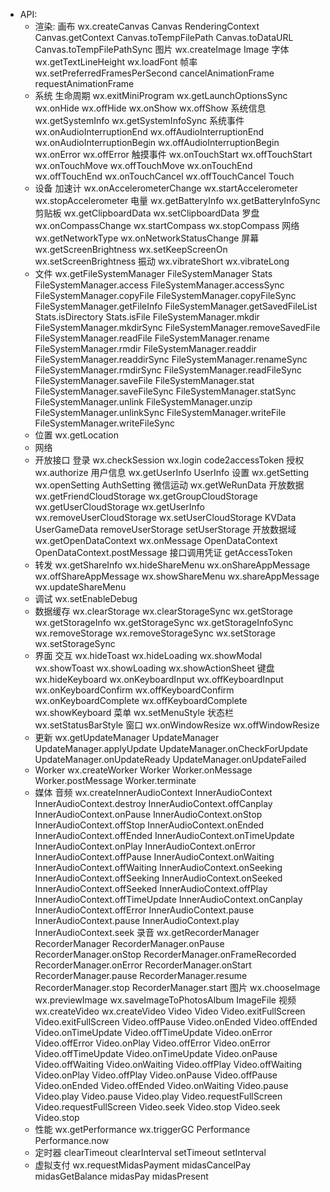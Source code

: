 - API:
  - 渲染:
    画布
      wx.createCanvas
      Canvas
      RenderingContext
      Canvas.getContext
      Canvas.toTempFilePath
      Canvas.toDataURL
      Canvas.toTempFilePathSync
    图片
      wx.createImage
      Image
    字体
      wx.getTextLineHeight
      wx.loadFont
    帧率
      wx.setPreferredFramesPerSecond
      cancelAnimationFrame
      requestAnimationFrame
  - 系统
    生命周期
      wx.exitMiniProgram
      wx.getLaunchOptionsSync
      wx.onHide
      wx.offHide
      wx.onShow
      wx.offShow
    系统信息
      wx.getSystemInfo
      wx.getSystemInfoSync
    系统事件
      wx.onAudioInterruptionEnd
      wx.offAudioInterruptionEnd
      wx.onAudioInterruptionBegin
      wx.offAudioInterruptionBegin
      wx.onError
      wx.offError
    触摸事件
      wx.onTouchStart
      wx.offTouchStart
      wx.onTouchMove
      wx.offTouchMove
      wx.onTouchEnd
      wx.offTouchEnd
      wx.onTouchCancel
      wx.offTouchCancel
      Touch
  - 设备
    加速计
      wx.onAccelerometerChange
      wx.startAccelerometer
      wx.stopAccelerometer
    电量
      wx.getBatteryInfo
      wx.getBatteryInfoSync
    剪贴板
      wx.getClipboardData
      wx.setClipboardData
    罗盘
      wx.onCompassChange
      wx.startCompass
      wx.stopCompass
    网络
      wx.getNetworkType
      wx.onNetworkStatusChange
    屏幕
      wx.getScreenBrightness
      wx.setKeepScreenOn
      wx.setScreenBrightness
    振动
      wx.vibrateShort
      wx.vibrateLong
  - 文件
    wx.getFileSystemManager
    FileSystemManager
    Stats
    FileSystemManager.access
    FileSystemManager.accessSync
    FileSystemManager.copyFile
    FileSystemManager.copyFileSync
    FileSystemManager.getFileInfo
    FileSystemManager.getSavedFileList
    Stats.isDirectory
    Stats.isFile
    FileSystemManager.mkdir
    FileSystemManager.mkdirSync
    FileSystemManager.removeSavedFile
    FileSystemManager.readFile
    FileSystemManager.rename
    FileSystemManager.rmdir
    FileSystemManager.readdir
    FileSystemManager.readdirSync
    FileSystemManager.renameSync
    FileSystemManager.rmdirSync
    FileSystemManager.readFileSync
    FileSystemManager.saveFile
    FileSystemManager.stat
    FileSystemManager.saveFileSync
    FileSystemManager.statSync
    FileSystemManager.unlink
    FileSystemManager.unzip
    FileSystemManager.unlinkSync
    FileSystemManager.writeFile
    FileSystemManager.writeFileSync
  - 位置
    wx.getLocation
  - 网络
  - 开放接口
    登录
      wx.checkSession
      wx.login
      code2accessToken
    授权
      wx.authorize
    用户信息
      wx.getUserInfo
      UserInfo
    设置
      wx.getSetting
      wx.openSetting
      AuthSetting
    微信运动
      wx.getWeRunData
    开放数据
      wx.getFriendCloudStorage
      wx.getGroupCloudStorage
      wx.getUserCloudStorage
      wx.getUserInfo
      wx.removeUserCloudStorage
      wx.setUserCloudStorage
      KVData
      UserGameData
      removeUserStorage
      setUserStorage
    开放数据域
      wx.getOpenDataContext
      wx.onMessage
      OpenDataContext
      OpenDataContext.postMessage
    接口调用凭证
      getAccessToken
  - 转发
    wx.getShareInfo
    wx.hideShareMenu
    wx.onShareAppMessage
    wx.offShareAppMessage
    wx.showShareMenu
    wx.shareAppMessage
    wx.updateShareMenu
  - 调试
    wx.setEnableDebug
  - 数据缓存
    wx.clearStorage
    wx.clearStorageSync
    wx.getStorage
    wx.getStorageInfo
    wx.getStorageSync
    wx.getStorageInfoSync
    wx.removeStorage
    wx.removeStorageSync
    wx.setStorage
    wx.setStorageSync
  - 界面
      交互
        wx.hideToast
        wx.hideLoading
        wx.showModal
        wx.showToast
        wx.showLoading
        wx.showActionSheet
      键盘
        wx.hideKeyboard
        wx.onKeyboardInput
        wx.offKeyboardInput
        wx.onKeyboardConfirm
        wx.offKeyboardConfirm
        wx.onKeyboardComplete
        wx.offKeyboardComplete
        wx.showKeyboard
      菜单
          wx.setMenuStyle
      状态栏
          wx.setStatusBarStyle
      窗口
          wx.onWindowResize
          wx.offWindowResize
  - 更新
    wx.getUpdateManager
    UpdateManager
    UpdateManager.applyUpdate
    UpdateManager.onCheckForUpdate
    UpdateManager.onUpdateReady
    UpdateManager.onUpdateFailed
  - Worker
    wx.createWorker
    Worker
    Worker.onMessage
    Worker.postMessage
    Worker.terminate
  - 媒体
    音频
      wx.createInnerAudioContext
      InnerAudioContext
      InnerAudioContext.destroy
      InnerAudioContext.offCanplay
      InnerAudioContext.onPause
      InnerAudioContext.onStop
      InnerAudioContext.offStop
      InnerAudioContext.onEnded
      InnerAudioContext.offEnded
      InnerAudioContext.onTimeUpdate
      InnerAudioContext.onPlay
      InnerAudioContext.onError
      InnerAudioContext.offPause
      InnerAudioContext.onWaiting
      InnerAudioContext.offWaiting
      InnerAudioContext.onSeeking
      InnerAudioContext.offSeeking
      InnerAudioContext.onSeeked
      InnerAudioContext.offSeeked
      InnerAudioContext.offPlay
      InnerAudioContext.offTimeUpdate
      InnerAudioContext.onCanplay
      InnerAudioContext.offError
      InnerAudioContext.pause
      InnerAudioContext.pause
      InnerAudioContext.play
      InnerAudioContext.seek
    录音
      wx.getRecorderManager
      RecorderManager
      RecorderManager.onPause
      RecorderManager.onStop
      RecorderManager.onFrameRecorded
      RecorderManager.onError
      RecorderManager.onStart
      RecorderManager.pause
      RecorderManager.resume
      RecorderManager.stop
      RecorderManager.start
    图片
      wx.chooseImage
      wx.previewImage
      wx.saveImageToPhotosAlbum
      ImageFile
    视频
      wx.createVideo
      wx.createVideo
      Video
      Video
      Video.exitFullScreen
      Video.exitFullScreen
      Video.offPause
      Video.onEnded
      Video.offEnded
      Video.onTimeUpdate
      Video.offTimeUpdate
      Video.onError
      Video.offError
      Video.onPlay
      Video.offError
      Video.onError
      Video.offTimeUpdate
      Video.onTimeUpdate
      Video.onPause
      Video.offWaiting
      Video.onWaiting
      Video.offPlay
      Video.offWaiting
      Video.onPlay
      Video.offPlay
      Video.onPause
      Video.offPause
      Video.onEnded
      Video.offEnded
      Video.onWaiting
      Video.pause
      Video.play
      Video.pause
      Video.play
      Video.requestFullScreen
      Video.requestFullScreen
      Video.seek
      Video.stop
      Video.seek
      Video.stop
  - 性能
    wx.getPerformance
    wx.triggerGC
    Performance
    Performance.now
  - 定时器
    clearTimeout
    clearInterval
    setTimeout
    setInterval
  - 虚拟支付
    wx.requestMidasPayment
    midasCancelPay
    midasGetBalance
    midasPay
    midasPresent